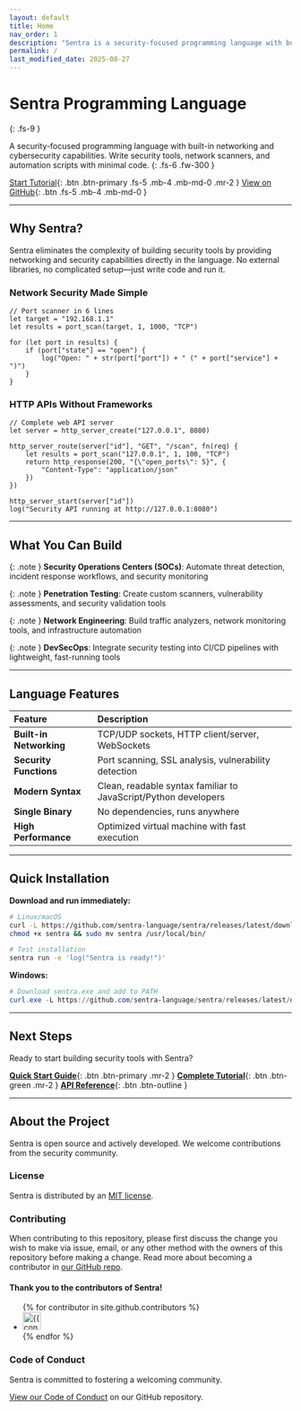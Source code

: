 ```yaml
---
layout: default
title: Home
nav_order: 1
description: "Sentra is a security-focused programming language with built-in network capabilities and cybersecurity tools"
permalink: /
last_modified_date: 2025-08-27
---
```


# Sentra Programming Language
{: .fs-9 }

A security-focused programming language with built-in networking and cybersecurity capabilities. Write security tools, network scanners, and automation scripts with minimal code.
{: .fs-6 .fw-300 }

[Start Tutorial](tutorial/){: .btn .btn-primary .fs-5 .mb-4 .mb-md-0 .mr-2 }
[View on GitHub](https://github.com/sentra-language/sentra){: .btn .fs-5 .mb-4 .mb-md-0 }

---

## Why Sentra?

Sentra eliminates the complexity of building security tools by providing networking and security capabilities directly in the language. No external libraries, no complicated setup—just write code and run it.

### Network Security Made Simple

```sentra
// Port scanner in 6 lines
let target = "192.168.1.1"
let results = port_scan(target, 1, 1000, "TCP")

for (let port in results) {
    if (port["state"] == "open") {
        log("Open: " + str(port["port"]) + " (" + port["service"] + ")")
    }
}
```

### HTTP APIs Without Frameworks

```sentra
// Complete web API server
let server = http_server_create("127.0.0.1", 8080)

http_server_route(server["id"], "GET", "/scan", fn(req) {
    let results = port_scan("127.0.0.1", 1, 100, "TCP") 
    return http_response(200, "{\"open_ports\": 5}", {
        "Content-Type": "application/json"
    })
})

http_server_start(server["id"])
log("Security API running at http://127.0.0.1:8080")
```

---

## What You Can Build

{: .note }
**Security Operations Centers (SOCs)**: Automate threat detection, incident response workflows, and security monitoring

{: .note }
**Penetration Testing**: Create custom scanners, vulnerability assessments, and security validation tools  

{: .note }
**Network Engineering**: Build traffic analyzers, network monitoring tools, and infrastructure automation

{: .note }
**DevSecOps**: Integrate security testing into CI/CD pipelines with lightweight, fast-running tools

---

## Language Features

| Feature | Description |
|:--------|:------------|
| **Built-in Networking** | TCP/UDP sockets, HTTP client/server, WebSockets |
| **Security Functions** | Port scanning, SSL analysis, vulnerability detection |
| **Modern Syntax** | Clean, readable syntax familiar to JavaScript/Python developers |
| **Single Binary** | No dependencies, runs anywhere |
| **High Performance** | Optimized virtual machine with fast execution |

---

## Quick Installation

**Download and run immediately:**

```bash
# Linux/macOS
curl -L https://github.com/sentra-language/sentra/releases/latest/download/sentra-linux-amd64 -o sentra
chmod +x sentra && sudo mv sentra /usr/local/bin/

# Test installation
sentra run -e 'log("Sentra is ready!")'
```

**Windows:**
```powershell
# Download sentra.exe and add to PATH
curl.exe -L https://github.com/sentra-language/sentra/releases/latest/download/sentra-windows-amd64.exe -o sentra.exe
```

---

## Next Steps

Ready to start building security tools with Sentra?

**[Quick Start Guide](/quick-start/)**{: .btn .btn-primary .mr-2 }
**[Complete Tutorial](/tutorial/)**{: .btn .btn-green .mr-2 }
**[API Reference](/reference/)**{: .btn .btn-outline }

---

## About the Project

Sentra is open source and actively developed. We welcome contributions from the security community.

### License

Sentra is distributed by an [MIT license](https://github.com/sentra-language/sentra/blob/main/LICENSE).

### Contributing

When contributing to this repository, please first discuss the change you wish to make via issue, email, or any other method with the owners of this repository before making a change. Read more about becoming a contributor in [our GitHub repo](https://github.com/sentra-language/sentra#contributing).

#### Thank you to the contributors of Sentra!

<ul class="list-style-none">
{% for contributor in site.github.contributors %}
  <li class="d-inline-block mr-1">
     <a href="{{ contributor.html_url }}"><img src="{{ contributor.avatar_url }}" width="32" height="32" alt="{{ contributor.login }}"/></a>
  </li>
{% endfor %}
</ul>

### Code of Conduct

Sentra is committed to fostering a welcoming community.

[View our Code of Conduct](https://github.com/sentra-language/sentra/blob/main/CODE_OF_CONDUCT.md) on our GitHub repository.
